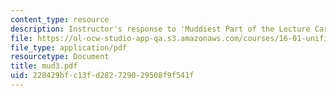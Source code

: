 ```yaml
---
content_type: resource
description: Instructor's response to 'Muddiest Part of the Lecture Cards'.
file: https://ol-ocw-studio-app-qa.s3.amazonaws.com/courses/16-01-unified-engineering-i-ii-iii-iv-fall-2005-spring-2006/228429bfc13fd282729029508f9f541f_mud3.pdf
file_type: application/pdf
resourcetype: Document
title: mud3.pdf
uid: 228429bf-c13f-d282-7290-29508f9f541f
---
```


